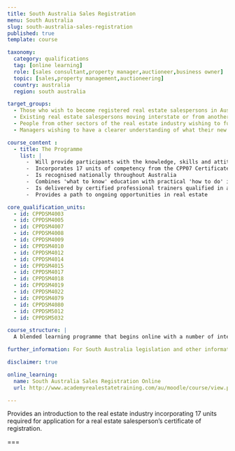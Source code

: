```yaml
---
title: South Australia Sales Registration
menu: South Australia
slug: south-australia-sales-registration
published: true
template: course

taxonomy:
  category: qualifications
  tag: [online learning]
  role: [sales consultant,property manager,auctioneer,business owner]
  topic: [sales,property management,auctioneering]
  country: australia
  region: south australia

target_groups:
  - Those who wish to become registered real estate salespersons in Australia
  - Existing real estate salespersons moving interstate or from another country wishing to register as a salesperson
  - People from other sectors of the real estate industry wishing to further develop their knowledge or skills in specific areas
  - Managers wishing to have a clearer understanding of what their new recruits are learning

course_content :
  - title: The Programme
    list: |
      -  Will provide participants with the knowledge, skills and attitudes to build a successful career in real estate sales
      -  Incorporates 17 units of competency from the CPP07 Certificate IV in Property Services (Real Estate)
      -  Is recognised nationally throughout Australia
      -  Combines 'what to know' education with practical 'how to do' instruction
      -  Is delivered by certified professional trainers qualified in accelerated learning techniques to enhance learning retention and student engagement
      -  Provides a path to ongoing opportunities in real estate

core_qualification_units:
  - id: CPPDSM4003
  - id: CPPDSM4005
  - id: CPPDSM4007
  - id: CPPDSM4008
  - id: CPPDSM4009
  - id: CPPDSM4010
  - id: CPPDSM4012
  - id: CPPDSM4014
  - id: CPPDSM4015
  - id: CPPDSM4017
  - id: CPPDSM4018
  - id: CPPDSM4019
  - id: CPPDSM4022
  - id: CPPDSM4079
  - id: CPPDSM4080
  - id: CPPDSM5012
  - id: CPPDSM5032

course_structure: |
  A blended learning programme that begins online with a number of interactive tasks that you can do from your own computer. This is followed by 8 days in the Academy Training Centre that includes application of knowledge gained and one-on-one guidance to help you achieve success.

further_information: For South Australia legislation and other information visit [Office of Business and Consumer Affairs](http://www.cbs.sa.gov.au/).

disclaimer: true

online_learning:
  name: South Australia Sales Registration Online
  url: http://www.academyrealestatetraining.com/au/moodle/course/view.php?id=127

---
```


Provides an introduction to the real estate industry incorporating 17 units required for application for a real estate salesperson’s certificate of registration.

===
